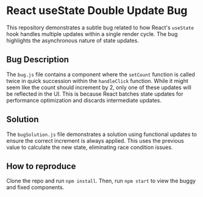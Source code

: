 # React useState Double Update Bug

This repository demonstrates a subtle bug related to how React's `useState` hook handles multiple updates within a single render cycle.  The bug highlights the asynchronous nature of state updates.

## Bug Description
The `bug.js` file contains a component where the `setCount` function is called twice in quick succession within the `handleClick` function.  While it might seem like the count should increment by 2, only one of these updates will be reflected in the UI.  This is because React batches state updates for performance optimization and discards intermediate updates.

## Solution
The `bugSolution.js` file demonstrates a solution using functional updates to ensure the correct increment is always applied. This uses the previous value to calculate the new state, eliminating race condition issues.

## How to reproduce
Clone the repo and run `npm install`.  Then, run `npm start` to view the buggy and fixed components.
